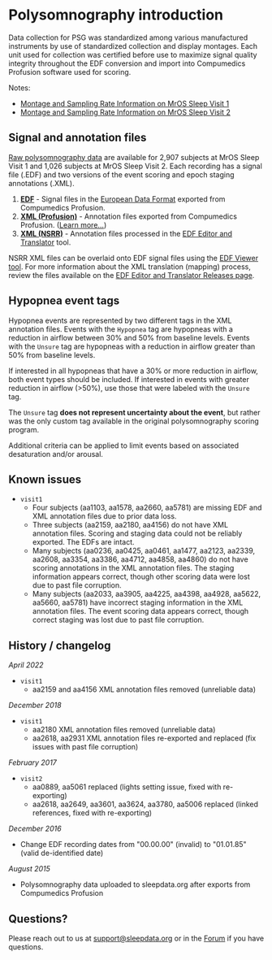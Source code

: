 # Polysomnography introduction

Data collection for PSG was standardized among various manufactured instruments by use of standardized collection and display montages. Each unit used for collection was certified before use to maximize signal quality integrity throughout the EDF conversion and import into Compumedics Profusion software used for scoring.

Notes:

- [Montage and Sampling Rate Information on MrOS Sleep Visit 1](:pages_path:/equipment-mros1.md)
- [Montage and Sampling Rate Information on MrOS Sleep Visit 2](:pages_path:/equipment-mros2.md)

## Signal and annotation files

[Raw polysomnography data](:files_path:/polysomnography) are available for 2,907 subjects at MrOS Sleep Visit 1 and 1,026 subjects at MrOS Sleep Visit 2. Each recording has a signal file (.EDF) and two versions of the event scoring and epoch staging annotations (.XML).

1. **[EDF](:files_path:/polysomnography/edfs)** - Signal files in the [European Data Format](http://www.edfplus.info/) exported from Compumedics Profusion.
2. **[XML (Profusion)](:files_path:/polysomnography/annotations-events-profusion)** - Annotation files exported from Compumedics Profusion. ([Learn more...](https://github.com/nsrr/edf-editor-translator/wiki/Compumedics-Annotation-Format))
3. **[XML (NSRR)](:files_path:/polysomnography/annotations-events-nsrr)** - Annotation files processed in the [EDF Editor and Translator](https://github.com/nsrr/edf-editor-translator) tool.

NSRR XML files can be overlaid onto EDF signal files using the [EDF Viewer tool](https://github.com/nsrr/edf-viewer). For more information about the XML translation (mapping) process, review the files available on the [EDF Editor and Translator Releases page](https://github.com/nsrr/edf-editor-translator/releases).

## Hypopnea event tags

Hypopnea events are represented by two different tags in the XML annotation files. Events with the `Hypopnea` tag are hypopneas with a reduction in airflow between 30% and 50% from baseline levels. Events with the `Unsure` tag are hypopneas with a reduction in airflow greater than 50% from baseline levels.

If interested in all hypopneas that have a 30% or more reduction in airflow, both event types should be included. If interested in events with greater reduction in airflow (>50%), use those that were labeled with the `Unsure` tag.

The `Unsure` tag **does not represent uncertainty about the event**, but rather was the only custom tag available in the original polysomnography scoring program.

Additional criteria can be applied to limit events based on associated desaturation and/or arousal.

## Known issues

- `visit1`
  - Four subjects (aa1103, aa1578, aa2660, aa5781) are missing EDF and XML annotation files due to prior data loss.
  - Three subjects (aa2159, aa2180, aa4156) do not have XML annotation files. Scoring and staging data could not be reliably exported. The EDFs are intact.
  - Many subjects (aa0236, aa0425, aa0461, aa1477, aa2123, aa2339, aa2608, aa3354, aa3386, aa4712, aa4858, aa4860) do not have scoring annotations in the XML annotation files. The staging information appears correct, though other scoring data were lost due to past file corruption.
  - Many subjects (aa2033, aa3905, aa4225, aa4398, aa4928, aa5622, aa5660, aa5781) have incorrect staging information in the XML annotation files. The event scoring data appears correct, though correct staging was lost due to past file corruption.

## History / changelog

*April 2022*
- `visit1`
  - aa2159 and aa4156 XML annotation files removed (unreliable data)

*December 2018*
- `visit1`
  - aa2180 XML annotation files removed (unreliable data)
  - aa2618, aa2931 XML annotation files re-exported and replaced (fix issues with past file corruption)

*February 2017*
- `visit2`
  - aa0889, aa5061 replaced (lights setting issue, fixed with re-exporting)
  - aa2618, aa2649, aa3601, aa3624, aa3780, aa5006 replaced (linked references, fixed with re-exporting)

*December 2016*
- Change EDF recording dates from "00.00.00" (invalid) to "01.01.85" (valid de-identified date)

*August 2015*
- Polysomnography data uploaded to sleepdata.org after exports from Compumedics Profusion

## Questions?

Please reach out to us at support@sleepdata.org or in the [Forum](https://sleepdata.org/forum) if you have questions.
